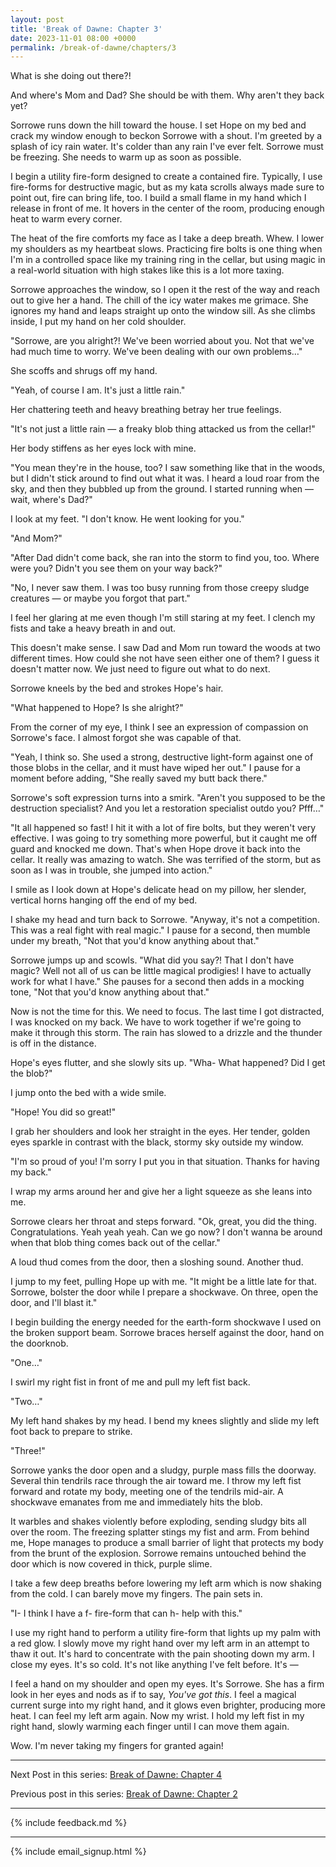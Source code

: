 ```yaml
---
layout: post
title: 'Break of Dawne: Chapter 3'
date: 2023-11-01 08:00 +0000
permalink: /break-of-dawne/chapters/3
---
```


What is she doing out there?!

And where's Mom and Dad? She should be with them. Why aren't they back yet?

Sorrowe runs down the hill toward the house. I set Hope on my bed and crack my window enough to beckon Sorrowe with a shout. I'm greeted by a splash of icy rain water. It's colder than any rain I've ever felt. Sorrowe must be freezing. She needs to warm up as soon as possible.

I begin a utility fire-form designed to create a contained fire. Typically, I use fire-forms for destructive magic, but as my kata scrolls always made sure to point out, fire can bring life, too. I build a small flame in my hand which I release in front of me. It hovers in the center of the room, producing enough heat to warm every corner.

The heat of the fire comforts my face as I take a deep breath. Whew. I lower my shoulders as my heartbeat slows. Practicing fire bolts is one thing when I'm in a controlled space like my training ring in the cellar, but using magic in a real-world situation with high stakes like this is a lot more taxing.

Sorrowe approaches the window, so I open it the rest of the way and reach out to give her a hand. The chill of the icy water makes me grimace. She ignores my hand and leaps straight up onto the window sill. As she climbs inside, I put my hand on her cold shoulder.

"Sorrowe, are you alright?! We've been worried about you. Not that we've had much time to worry. We've been dealing with our own problems…"

She scoffs and shrugs off my hand.

"Yeah, of course I am. It's just a little rain."

Her chattering teeth and heavy breathing betray her true feelings.

"It's not just a little rain — a freaky blob thing attacked us from the cellar!"

Her body stiffens as her eyes lock with mine.

"You mean they're in the house, too? I saw something like that in the woods, but I didn't stick around to find out what it was. I heard a loud roar from the sky, and then they bubbled up from the ground. I started running when — wait, where's Dad?"

I look at my feet. "I don't know. He went looking for you."

"And Mom?"

"After Dad didn't come back, she ran into the storm to find you, too. Where were you? Didn't you see them on your way back?"

"No, I never saw them. I was too busy running from those creepy sludge creatures — or maybe you forgot that part."

I feel her glaring at me even though I'm still staring at my feet. I clench my fists and take a heavy breath in and out.

This doesn't make sense. I saw Dad and Mom run toward the woods at two different times. How could she not have seen either one of them? I guess it doesn't matter now. We just need to figure out what to do next.

Sorrowe kneels by the bed and strokes Hope's hair.

"What happened to Hope? Is she alright?"

From the corner of my eye, I think I see an expression of compassion on Sorrowe's face. I almost forgot she was capable of that.

"Yeah, I think so. She used a strong, destructive light-form against one of those blobs in the cellar, and it must have wiped her out." I pause for a moment before adding, "She really saved my butt back there."

Sorrowe's soft expression turns into a smirk. "Aren't you supposed to be the destruction specialist? And you let a restoration specialist outdo you? Pfff…"

"It all happened so fast! I hit it with a lot of fire bolts, but they weren't very effective. I was going to try something more powerful, but it caught me off guard and knocked me down. That's when Hope drove it back into the cellar. It really was amazing to watch. She was terrified of the storm, but as soon as I was in trouble, she jumped into action."

I smile as I look down at Hope's delicate head on my pillow, her slender, vertical horns hanging off the end of my bed.

I shake my head and turn back to Sorrowe. "Anyway, it's not a competition. This was a real fight with real magic." I pause for a second, then mumble under my breath, "Not that you'd know anything about that."

Sorrowe jumps up and scowls. "What did you say?! That I don't have magic? Well not all of us can be little magical prodigies! I have to actually work for what I have." She pauses for a second then adds in a mocking tone, "Not that you'd know anything about that."

Now is not the time for this. We need to focus. The last time I got distracted, I was knocked on my back. We have to work together if we're going to make it through this storm. The rain has slowed to a drizzle and the thunder is off in the distance.

Hope's eyes flutter, and she slowly sits up. "Wha- What happened? Did I get the blob?"

I jump onto the bed with a wide smile.

"Hope! You did so great!"

I grab her shoulders and look her straight in the eyes. Her tender, golden eyes sparkle in contrast with the black, stormy sky outside my window.

"I'm so proud of you! I'm sorry I put you in that situation. Thanks for having my back."

I wrap my arms around her and give her a light squeeze as she leans into me.

Sorrowe clears her throat and steps forward. "Ok, great, you did the thing. Congratulations. Yeah yeah yeah. Can we go now? I don't wanna be around when that blob thing comes back out of the cellar."

A loud thud comes from the door, then a sloshing sound. Another thud.

I jump to my feet, pulling Hope up with me. "It might be a little late for that. Sorrowe, bolster the door while I prepare a shockwave. On three, open the door, and I'll blast it."

I begin building the energy needed for the earth-form shockwave I used on the broken support beam. Sorrowe braces herself against the door, hand on the doorknob.

"One…"

I swirl my right fist in front of me and pull my left fist back.

"Two…"

My left hand shakes by my head. I bend my knees slightly and slide my left foot back to prepare to strike.

"Three!"

Sorrowe yanks the door open and a sludgy, purple mass fills the doorway. Several thin tendrils race through the air toward me. I throw my left fist forward and rotate my body, meeting one of the tendrils mid-air. A shockwave emanates from me and immediately hits the blob.

It warbles and shakes violently before exploding, sending sludgy bits all over the room. The freezing splatter stings my fist and arm. From behind me, Hope manages to produce a small barrier of light that protects my body from the brunt of the explosion. Sorrowe remains untouched behind the door which is now covered in thick, purple slime.

I take a few deep breaths before lowering my left arm which is now shaking from the cold. I can barely move my fingers. The pain sets in.

"I- I think I have a f- fire-form that can h- help with this."

I use my right hand to perform a utility fire-form that lights up my palm with a red glow. I slowly move my right hand over my left arm in an attempt to thaw it out. It's hard to concentrate with the pain shooting down my arm. I close my eyes. It's so cold. It's not like anything I've felt before. It's —

I feel a hand on my shoulder and open my eyes. It's Sorrowe. She has a firm look in her eyes and nods as if to say, _You've got this_. I feel a magical current surge into my right hand, and it glows even brighter, producing more heat. I can feel my left arm again. Now my wrist. I hold my left fist in my right hand, slowly warming each finger until I can move them again.

Wow. I'm never taking my fingers for granted again!


----

Next Post in this series: [Break of Dawne: Chapter 4](/break-of-dawne/chapters/4)

Previous post in this series: [Break of Dawne: Chapter 2](/break-of-dawne/chapters/2)

---

{% include feedback.md %}

---

{% include email_signup.html %}

